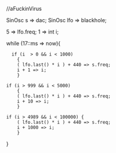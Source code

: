 //aFuckinVirus

SinOsc s => dac;
SinOsc lfo => blackhole;

5 => lfo.freq;
1 => int i;

while (17::ms => now){

      if (i  > 0 && i < 1000)
        {
        ( lfo.last() * i ) + 440 => s.freq;
        i + 1 => i; 
        }
        
    if (i > 999 && i < 5000)
        { 
        ( lfo.last() * i ) + 440 => s.freq;
        i + 10 => i;   
        }
        
    if (i > 4989 && i < 100000) {
        ( lfo.last() * i ) + 440 => s.freq;
        i + 1000 => i;   
        }
}
   
